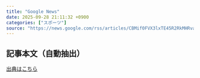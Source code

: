 ```yaml
---
title: "Google News"
date: 2025-09-28 21:11:32 +0900
categories: ["スポーツ"]
source: "https://news.google.com/rss/articles/CBMif0FVX3lxTE45R2RkMHRvaktfVWV4d2liRDFVVlVfOGtLczgxbmw2SkYwWEVzN2pBcHFDNTlwaUdxdnY1SHBGNlVVWkJiWUFER0NZQ1VicVJOMmx4WXU3d0FvYjU1OEdRVm1ISk1XdERuZzBGX0xlLVhsQWpEVHRQOFN5Tml5aTQ?oc=5"
---
```


## 記事本文（自動抽出）
<body class="y0K44d EA71Tc" id="readabilityBody"></body>

[出典はこちら](https://news.google.com/rss/articles/CBMif0FVX3lxTE45R2RkMHRvaktfVWV4d2liRDFVVlVfOGtLczgxbmw2SkYwWEVzN2pBcHFDNTlwaUdxdnY1SHBGNlVVWkJiWUFER0NZQ1VicVJOMmx4WXU3d0FvYjU1OEdRVm1ISk1XdERuZzBGX0xlLVhsQWpEVHRQOFN5Tml5aTQ?oc=5)
